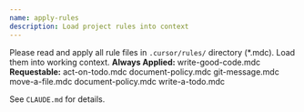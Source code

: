 ```yaml
---
name: apply-rules
description: Load project rules into context
---
```

Please read and apply all rule files in `.cursor/rules/` directory (*.mdc). Load them into working context.
**Always Applied:**
write-good-code.mdc
**Requestable:**
act-on-todo.mdc
document-policy.mdc
git-message.mdc
move-a-file.mdc
document-policy.mdc
write-a-todo.mdc

See `CLAUDE.md` for details.
